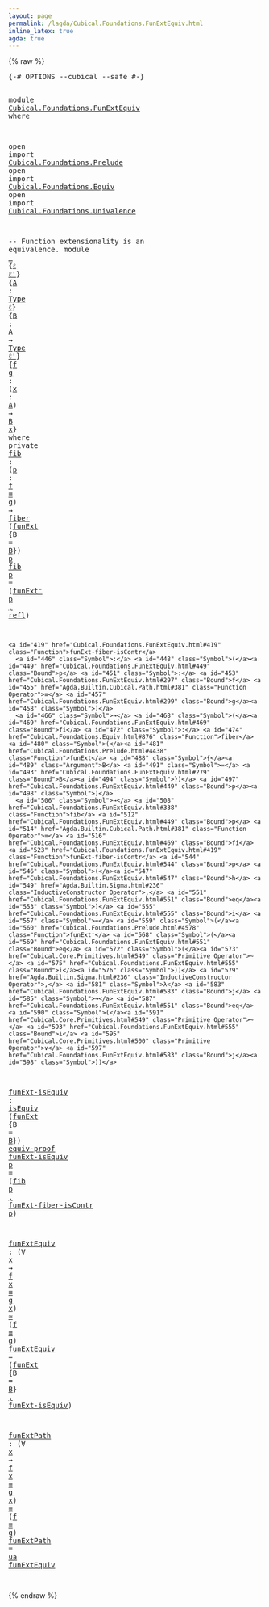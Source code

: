 ```yaml
---
layout: page
permalink: /lagda/Cubical.Foundations.FunExtEquiv.html
inline_latex: true
agda: true
---
```

<body>
{% raw %}
<pre class="Agda">
<a id="1" class="Symbol">{-#</a> <a id="5" class="Keyword">OPTIONS</a> <a id="13" class="Pragma">--cubical</a> <a id="23" class="Pragma">--safe</a> <a id="30" class="Symbol">#-}</a>

<a id="35" class="Keyword">module</a> <a id="42" href="Cubical.Foundations.FunExtEquiv.html" class="Module">Cubical.Foundations.FunExtEquiv</a> <a id="74" class="Keyword">where</a>

<a id="81" class="Keyword">open</a> <a id="86" class="Keyword">import</a> <a id="93" href="Cubical.Foundations.Prelude.html" class="Module">Cubical.Foundations.Prelude</a>
<a id="121" class="Keyword">open</a> <a id="126" class="Keyword">import</a> <a id="133" href="Cubical.Foundations.Equiv.html" class="Module">Cubical.Foundations.Equiv</a>
<a id="159" class="Keyword">open</a> <a id="164" class="Keyword">import</a> <a id="171" href="Cubical.Foundations.Univalence.html" class="Module">Cubical.Foundations.Univalence</a>

<a id="203" class="Comment">-- Function extensionality is an equivalence.</a>
<a id="249" class="Keyword">module</a> <a id="256" href="Cubical.Foundations.FunExtEquiv.html#256" class="Module">_</a> <a id="258" class="Symbol">{</a><a id="259" href="Cubical.Foundations.FunExtEquiv.html#259" class="Bound">ℓ</a> <a id="261" href="Cubical.Foundations.FunExtEquiv.html#261" class="Bound">ℓ&#39;</a><a id="263" class="Symbol">}</a> <a id="265" class="Symbol">{</a><a id="266" href="Cubical.Foundations.FunExtEquiv.html#266" class="Bound">A</a> <a id="268" class="Symbol">:</a> <a id="270" href="Cubical.Core.Primitives.html#957" class="Function">Type</a> <a id="275" href="Cubical.Foundations.FunExtEquiv.html#259" class="Bound">ℓ</a><a id="276" class="Symbol">}</a> <a id="278" class="Symbol">{</a><a id="279" href="Cubical.Foundations.FunExtEquiv.html#279" class="Bound">B</a> <a id="281" class="Symbol">:</a> <a id="283" href="Cubical.Foundations.FunExtEquiv.html#266" class="Bound">A</a> <a id="285" class="Symbol">→</a> <a id="287" href="Cubical.Core.Primitives.html#957" class="Function">Type</a> <a id="292" href="Cubical.Foundations.FunExtEquiv.html#261" class="Bound">ℓ&#39;</a><a id="294" class="Symbol">}</a> <a id="296" class="Symbol">{</a><a id="297" href="Cubical.Foundations.FunExtEquiv.html#297" class="Bound">f</a> <a id="299" href="Cubical.Foundations.FunExtEquiv.html#299" class="Bound">g</a> <a id="301" class="Symbol">:</a> <a id="303" class="Symbol">(</a><a id="304" href="Cubical.Foundations.FunExtEquiv.html#304" class="Bound">x</a> <a id="306" class="Symbol">:</a> <a id="308" href="Cubical.Foundations.FunExtEquiv.html#266" class="Bound">A</a><a id="309" class="Symbol">)</a> <a id="311" class="Symbol">→</a> <a id="313" href="Cubical.Foundations.FunExtEquiv.html#279" class="Bound">B</a> <a id="315" href="Cubical.Foundations.FunExtEquiv.html#304" class="Bound">x</a><a id="316" class="Symbol">}</a> <a id="318" class="Keyword">where</a>
  <a id="326" class="Keyword">private</a>
    <a id="338" href="Cubical.Foundations.FunExtEquiv.html#338" class="Function">fib</a> <a id="342" class="Symbol">:</a> <a id="344" class="Symbol">(</a><a id="345" href="Cubical.Foundations.FunExtEquiv.html#345" class="Bound">p</a> <a id="347" class="Symbol">:</a> <a id="349" href="Cubical.Foundations.FunExtEquiv.html#297" class="Bound">f</a> <a id="351" href="Agda.Builtin.Cubical.Path.html#381" class="Function Operator">≡</a> <a id="353" href="Cubical.Foundations.FunExtEquiv.html#299" class="Bound">g</a><a id="354" class="Symbol">)</a> <a id="356" class="Symbol">→</a> <a id="358" href="Cubical.Foundations.Equiv.html#876" class="Function">fiber</a> <a id="364" class="Symbol">(</a><a id="365" href="Cubical.Foundations.Prelude.html#4438" class="Function">funExt</a> <a id="372" class="Symbol">{</a><a id="373" class="Argument">B</a> <a id="375" class="Symbol">=</a> <a id="377" href="Cubical.Foundations.FunExtEquiv.html#279" class="Bound">B</a><a id="378" class="Symbol">})</a> <a id="381" href="Cubical.Foundations.FunExtEquiv.html#345" class="Bound">p</a>
    <a id="387" href="Cubical.Foundations.FunExtEquiv.html#338" class="Function">fib</a> <a id="391" href="Cubical.Foundations.FunExtEquiv.html#391" class="Bound">p</a> <a id="393" class="Symbol">=</a> <a id="395" class="Symbol">(</a><a id="396" href="Cubical.Foundations.Prelude.html#4578" class="Function">funExt⁻</a> <a id="404" href="Cubical.Foundations.FunExtEquiv.html#391" class="Bound">p</a> <a id="406" href="Agda.Builtin.Sigma.html#236" class="InductiveConstructor Operator">,</a> <a id="408" href="Cubical.Foundations.Prelude.html#856" class="Function">refl</a><a id="412" class="Symbol">)</a>

    <a id="419" href="Cubical.Foundations.FunExtEquiv.html#419" class="Function">funExt-fiber-isContr</a>
      <a id="446" class="Symbol">:</a> <a id="448" class="Symbol">(</a><a id="449" href="Cubical.Foundations.FunExtEquiv.html#449" class="Bound">p</a> <a id="451" class="Symbol">:</a> <a id="453" href="Cubical.Foundations.FunExtEquiv.html#297" class="Bound">f</a> <a id="455" href="Agda.Builtin.Cubical.Path.html#381" class="Function Operator">≡</a> <a id="457" href="Cubical.Foundations.FunExtEquiv.html#299" class="Bound">g</a><a id="458" class="Symbol">)</a>
      <a id="466" class="Symbol">→</a> <a id="468" class="Symbol">(</a><a id="469" href="Cubical.Foundations.FunExtEquiv.html#469" class="Bound">fi</a> <a id="472" class="Symbol">:</a> <a id="474" href="Cubical.Foundations.Equiv.html#876" class="Function">fiber</a> <a id="480" class="Symbol">(</a><a id="481" href="Cubical.Foundations.Prelude.html#4438" class="Function">funExt</a> <a id="488" class="Symbol">{</a><a id="489" class="Argument">B</a> <a id="491" class="Symbol">=</a> <a id="493" href="Cubical.Foundations.FunExtEquiv.html#279" class="Bound">B</a><a id="494" class="Symbol">})</a> <a id="497" href="Cubical.Foundations.FunExtEquiv.html#449" class="Bound">p</a><a id="498" class="Symbol">)</a>
      <a id="506" class="Symbol">→</a> <a id="508" href="Cubical.Foundations.FunExtEquiv.html#338" class="Function">fib</a> <a id="512" href="Cubical.Foundations.FunExtEquiv.html#449" class="Bound">p</a> <a id="514" href="Agda.Builtin.Cubical.Path.html#381" class="Function Operator">≡</a> <a id="516" href="Cubical.Foundations.FunExtEquiv.html#469" class="Bound">fi</a>
    <a id="523" href="Cubical.Foundations.FunExtEquiv.html#419" class="Function">funExt-fiber-isContr</a> <a id="544" href="Cubical.Foundations.FunExtEquiv.html#544" class="Bound">p</a> <a id="546" class="Symbol">(</a><a id="547" href="Cubical.Foundations.FunExtEquiv.html#547" class="Bound">h</a> <a id="549" href="Agda.Builtin.Sigma.html#236" class="InductiveConstructor Operator">,</a> <a id="551" href="Cubical.Foundations.FunExtEquiv.html#551" class="Bound">eq</a><a id="553" class="Symbol">)</a> <a id="555" href="Cubical.Foundations.FunExtEquiv.html#555" class="Bound">i</a> <a id="557" class="Symbol">=</a> <a id="559" class="Symbol">(</a><a id="560" href="Cubical.Foundations.Prelude.html#4578" class="Function">funExt⁻</a> <a id="568" class="Symbol">(</a><a id="569" href="Cubical.Foundations.FunExtEquiv.html#551" class="Bound">eq</a> <a id="572" class="Symbol">(</a><a id="573" href="Cubical.Core.Primitives.html#549" class="Primitive Operator">~</a> <a id="575" href="Cubical.Foundations.FunExtEquiv.html#555" class="Bound">i</a><a id="576" class="Symbol">))</a> <a id="579" href="Agda.Builtin.Sigma.html#236" class="InductiveConstructor Operator">,</a> <a id="581" class="Symbol">λ</a> <a id="583" href="Cubical.Foundations.FunExtEquiv.html#583" class="Bound">j</a> <a id="585" class="Symbol">→</a> <a id="587" href="Cubical.Foundations.FunExtEquiv.html#551" class="Bound">eq</a> <a id="590" class="Symbol">(</a><a id="591" href="Cubical.Core.Primitives.html#549" class="Primitive Operator">~</a> <a id="593" href="Cubical.Foundations.FunExtEquiv.html#555" class="Bound">i</a> <a id="595" href="Cubical.Core.Primitives.html#500" class="Primitive Operator">∨</a> <a id="597" href="Cubical.Foundations.FunExtEquiv.html#583" class="Bound">j</a><a id="598" class="Symbol">))</a>

  <a id="604" href="Cubical.Foundations.FunExtEquiv.html#604" class="Function">funExt-isEquiv</a> <a id="619" class="Symbol">:</a> <a id="621" href="Agda.Builtin.Cubical.Glue.html#868" class="Record">isEquiv</a> <a id="629" class="Symbol">(</a><a id="630" href="Cubical.Foundations.Prelude.html#4438" class="Function">funExt</a> <a id="637" class="Symbol">{</a><a id="638" class="Argument">B</a> <a id="640" class="Symbol">=</a> <a id="642" href="Cubical.Foundations.FunExtEquiv.html#279" class="Bound">B</a><a id="643" class="Symbol">})</a>
  <a id="648" href="Agda.Builtin.Cubical.Glue.html#971" class="Field">equiv-proof</a> <a id="660" href="Cubical.Foundations.FunExtEquiv.html#604" class="Function">funExt-isEquiv</a> <a id="675" href="Cubical.Foundations.FunExtEquiv.html#675" class="Bound">p</a> <a id="677" class="Symbol">=</a> <a id="679" class="Symbol">(</a><a id="680" href="Cubical.Foundations.FunExtEquiv.html#338" class="Function">fib</a> <a id="684" href="Cubical.Foundations.FunExtEquiv.html#675" class="Bound">p</a> <a id="686" href="Agda.Builtin.Sigma.html#236" class="InductiveConstructor Operator">,</a> <a id="688" href="Cubical.Foundations.FunExtEquiv.html#419" class="Function">funExt-fiber-isContr</a> <a id="709" href="Cubical.Foundations.FunExtEquiv.html#675" class="Bound">p</a><a id="710" class="Symbol">)</a>

  <a id="715" href="Cubical.Foundations.FunExtEquiv.html#715" class="Function">funExtEquiv</a> <a id="727" class="Symbol">:</a> <a id="729" class="Symbol">(∀</a> <a id="732" href="Cubical.Foundations.FunExtEquiv.html#732" class="Bound">x</a> <a id="734" class="Symbol">→</a> <a id="736" href="Cubical.Foundations.FunExtEquiv.html#297" class="Bound">f</a> <a id="738" href="Cubical.Foundations.FunExtEquiv.html#732" class="Bound">x</a> <a id="740" href="Agda.Builtin.Cubical.Path.html#381" class="Function Operator">≡</a> <a id="742" href="Cubical.Foundations.FunExtEquiv.html#299" class="Bound">g</a> <a id="744" href="Cubical.Foundations.FunExtEquiv.html#732" class="Bound">x</a><a id="745" class="Symbol">)</a> <a id="747" href="Agda.Builtin.Cubical.Glue.html#1051" class="Function Operator">≃</a> <a id="749" class="Symbol">(</a><a id="750" href="Cubical.Foundations.FunExtEquiv.html#297" class="Bound">f</a> <a id="752" href="Agda.Builtin.Cubical.Path.html#381" class="Function Operator">≡</a> <a id="754" href="Cubical.Foundations.FunExtEquiv.html#299" class="Bound">g</a><a id="755" class="Symbol">)</a>
  <a id="759" href="Cubical.Foundations.FunExtEquiv.html#715" class="Function">funExtEquiv</a> <a id="771" class="Symbol">=</a> <a id="773" class="Symbol">(</a><a id="774" href="Cubical.Foundations.Prelude.html#4438" class="Function">funExt</a> <a id="781" class="Symbol">{</a><a id="782" class="Argument">B</a> <a id="784" class="Symbol">=</a> <a id="786" href="Cubical.Foundations.FunExtEquiv.html#279" class="Bound">B</a><a id="787" class="Symbol">}</a> <a id="789" href="Agda.Builtin.Sigma.html#236" class="InductiveConstructor Operator">,</a> <a id="791" href="Cubical.Foundations.FunExtEquiv.html#604" class="Function">funExt-isEquiv</a><a id="805" class="Symbol">)</a>

  <a id="810" href="Cubical.Foundations.FunExtEquiv.html#810" class="Function">funExtPath</a> <a id="821" class="Symbol">:</a> <a id="823" class="Symbol">(∀</a> <a id="826" href="Cubical.Foundations.FunExtEquiv.html#826" class="Bound">x</a> <a id="828" class="Symbol">→</a> <a id="830" href="Cubical.Foundations.FunExtEquiv.html#297" class="Bound">f</a> <a id="832" href="Cubical.Foundations.FunExtEquiv.html#826" class="Bound">x</a> <a id="834" href="Agda.Builtin.Cubical.Path.html#381" class="Function Operator">≡</a> <a id="836" href="Cubical.Foundations.FunExtEquiv.html#299" class="Bound">g</a> <a id="838" href="Cubical.Foundations.FunExtEquiv.html#826" class="Bound">x</a><a id="839" class="Symbol">)</a> <a id="841" href="Agda.Builtin.Cubical.Path.html#381" class="Function Operator">≡</a> <a id="843" class="Symbol">(</a><a id="844" href="Cubical.Foundations.FunExtEquiv.html#297" class="Bound">f</a> <a id="846" href="Agda.Builtin.Cubical.Path.html#381" class="Function Operator">≡</a> <a id="848" href="Cubical.Foundations.FunExtEquiv.html#299" class="Bound">g</a><a id="849" class="Symbol">)</a>
  <a id="853" href="Cubical.Foundations.FunExtEquiv.html#810" class="Function">funExtPath</a> <a id="864" class="Symbol">=</a> <a id="866" href="Cubical.Foundations.Univalence.html#873" class="Function">ua</a> <a id="869" href="Cubical.Foundations.FunExtEquiv.html#715" class="Function">funExtEquiv</a>

</pre>
{% endraw %}
</body>